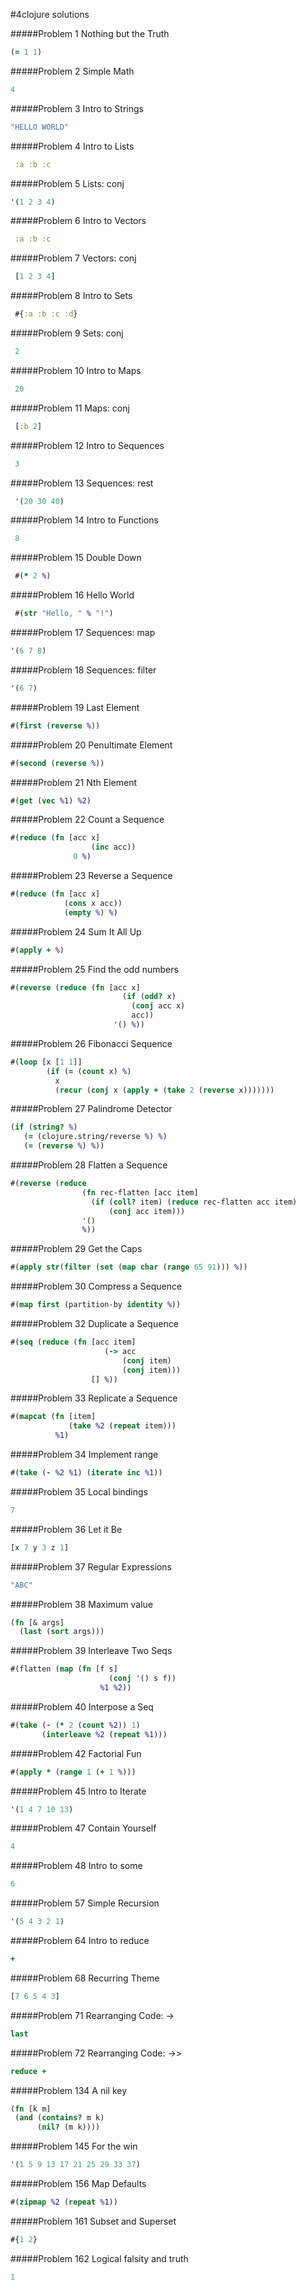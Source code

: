 #4clojure solutions

#####Problem 1
Nothing but the Truth
```clojure
(= 1 1)
```

#####Problem 2
Simple Math
```clojure
4
```

#####Problem 3
Intro to Strings
```clojure
"HELLO WORLD"
```
#####Problem 4
Intro to Lists
```clojure
 :a :b :c
```

#####Problem 5
Lists: conj
```clojure
'(1 2 3 4)
```

#####Problem 6
Intro to Vectors
```clojure
 :a :b :c
```

#####Problem 7
Vectors: conj
```clojure
 [1 2 3 4]
```

#####Problem 8
Intro to Sets
```clojure
 #{:a :b :c :d}
```

#####Problem 9
Sets: conj
```clojure
 2
```

#####Problem 10
Intro to Maps
```clojure
 20
```

#####Problem 11
Maps: conj
```clojure
 [:b 2]
```

#####Problem 12
Intro to Sequences
```clojure
 3
```

#####Problem 13
Sequences: rest
```clojure
 '(20 30 40)
```

#####Problem 14
Intro to Functions
```clojure
 8
```

#####Problem 15
Double Down
```clojure
 #(* 2 %)
```

#####Problem 16
Hello World
```clojure
 #(str "Hello, " % "!")
```

#####Problem 17
Sequences: map
```clojure
'(6 7 8)
```

#####Problem 18
Sequences: filter
```clojure
'(6 7)
```

#####Problem 19
Last Element
```clojure
#(first (reverse %))
```

#####Problem 20
Penultimate Element
```clojure
#(second (reverse %))
```

#####Problem 21
Nth Element
```clojure
#(get (vec %1) %2)
```

#####Problem 22
Count a Sequence
```clojure
#(reduce (fn [acc x]
                  (inc acc))
              0 %)
```

#####Problem 23
Reverse a Sequence
```clojure
#(reduce (fn [acc x]
            (cons x acc)) 
            (empty %) %)
```

#####Problem 24
Sum It All Up
```clojure
#(apply + %)
```

#####Problem 25
Find the odd numbers
```clojure
#(reverse (reduce (fn [acc x]
                         (if (odd? x)
                           (conj acc x)
                           acc))
                       '() %))
```

#####Problem 26
Fibonacci Sequence
```clojure
#(loop [x [1 1]]                                                                    
        (if (= (count x) %)                                             
          x                                                                               
          (recur (conj x (apply + (take 2 (reverse x)))))))
```


#####Problem 27
Palindrome Detector
```clojure
(if (string? %)
   (= (clojure.string/reverse %) %) 
   (= (reverse %) %))
```

#####Problem 28
Flatten a Sequence
```clojure
#(reverse (reduce
                (fn rec-flatten [acc item]
                  (if (coll? item) (reduce rec-flatten acc item)
                      (conj acc item)))
                '()
                %))
```

#####Problem 29
Get the Caps
```clojure
#(apply str(filter (set (map char (range 65 91))) %)) 
```

#####Problem 30
Compress a Sequence
```clojure
#(map first (partition-by identity %))  
```

#####Problem 32 
Duplicate a Sequence
```clojure
#(seq (reduce (fn [acc item]                                                         
                     (-> acc                                                              
                         (conj item)                                                      
                         (conj item)))                                                    
                  [] %)) 
```

#####Problem 33 
Replicate a Sequence
```clojure
#(mapcat (fn [item]                                                      
             (take %2 (repeat item)))                                              
          %1) 
```

#####Problem 34
Implement range
```clojure
#(take (- %2 %1) (iterate inc %1))
```

#####Problem 35
Local bindings
```clojure
7
```

#####Problem 36
Let it Be
```clojure
[x 7 y 3 z 1]
```

#####Problem 37
Regular Expressions
```clojure
"ABC"
```

#####Problem 38
Maximum value
```clojure
(fn [& args]
  (last (sort args)))
```

#####Problem 39
Interleave Two Seqs
```clojure
#(flatten (map (fn [f s]
                      (conj '() s f))
                    %1 %2))
```

#####Problem 40
Interpose a Seq
```clojure
#(take (- (* 2 (count %2)) 1)
       (interleave %2 (repeat %1)))
```

#####Problem 42
Factorial Fun
```clojure
#(apply * (range 1 (+ 1 %)))
```

#####Problem 45
Intro to Iterate
```clojure
'(1 4 7 10 13)
```

#####Problem 47
Contain Yourself
```clojure
4
```

#####Problem 48
Intro to some
```clojure
6
```

#####Problem 57
Simple Recursion
```clojure
'(5 4 3 2 1)
```

#####Problem 64
Intro to reduce
```clojure
+
```

#####Problem 68
Recurring Theme
```clojure
[7 6 5 4 3]
```

#####Problem 71
Rearranging Code: ->
```clojure
last
```

#####Problem 72
Rearranging Code: ->>
```clojure
reduce +
```

#####Problem 134
A nil key
```clojure
(fn [k m]
 (and (contains? m k)
      (nil? (m k))))
```

#####Problem 145
For the win
```clojure
'(1 5 9 13 17 21 25 29 33 37)
```

#####Problem 156
Map Defaults
```clojure
#(zipmap %2 (repeat %1))
```

#####Problem 161
Subset and Superset
```clojure
#{1 2}
```

#####Problem 162
Logical falsity and truth
```clojure
1
```
